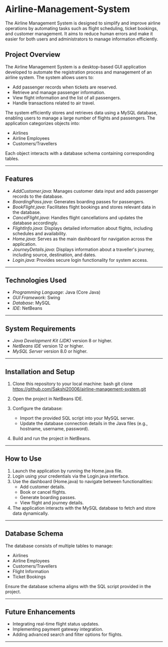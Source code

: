 # Airline-Management-System
The Airline Management System is designed to simplify and improve airline operations by automating tasks such as flight scheduling, ticket bookings, and customer management. It aims to reduce human errors and make it easier for both users and administrators to manage information efficiently.

## Project Overview

The Airline Management System is a desktop-based GUI application developed to automate the registration process and management of an airline system. The system allows users to:

- Add passenger records when tickets are reserved.
- Retrieve and manage passenger information.
- View flight information and the list of all passengers.
- Handle transactions related to air travel.

The system efficiently stores and retrieves data using a MySQL database, enabling users to manage a large number of flights and passengers. The application categorizes objects into:

- Airlines
- Airline Employees
- Customers/Travellers

Each object interacts with a database schema containing corresponding tables.

---

## Features

- *AddCustomer.java*: Manages customer data input and adds passenger records to the database.
- *BoardingPass.java*: Generates boarding passes for passengers.
- *BookFlight.java*: Facilitates flight bookings and stores relevant data in the database.
- *CancelFlight.java*: Handles flight cancellations and updates the database accordingly.
- *FlightInfo.java*: Displays detailed information about flights, including schedules and availability.
- *Home.java*: Serves as the main dashboard for navigation across the application.
- *JourneyDetails.java*: Displays information about a traveller's journey, including source, destination, and dates.
- *Login.java*: Provides secure login functionality for system access.

---

## Technologies Used

- *Programming Language*: Java (Core Java)
- *GUI Framework*: Swing
- *Database*: MySQL
- *IDE*: NetBeans

---

## System Requirements

- *Java Development Kit (JDK)* version 8 or higher.
- *NetBeans IDE* version 12 or higher.
- *MySQL Server* version 8.0 or higher.

---

## Installation and Setup

1. Clone this repository to your local machine:
   bash
   git clone https://github.com/Sakshi20006/airline-management-system.git
   
2. Open the project in NetBeans IDE.
3. Configure the database:
   - Import the provided SQL script into your MySQL server.
   - Update the database connection details in the Java files (e.g., hostname, username, password).
4. Build and run the project in NetBeans.

---

## How to Use

1. Launch the application by running the Home.java file.
2. Login using your credentials via the Login.java interface.
3. Use the dashboard (Home.java) to navigate between functionalities:
   - Add customer details.
   - Book or cancel flights.
   - Generate boarding passes.
   - View flight and journey details.
4. The application interacts with the MySQL database to fetch and store data dynamically.

---

## Database Schema

The database consists of multiple tables to manage:

- Airlines
- Airline Employees
- Customers/Travellers
- Flight Information
- Ticket Bookings

Ensure the database schema aligns with the SQL script provided in the project.

---

## Future Enhancements

- Integrating real-time flight status updates.
- Implementing payment gateway integration.
- Adding advanced search and filter options for flights.

---
